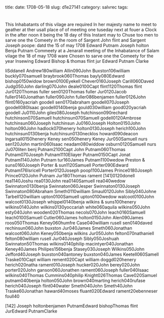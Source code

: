 title: 
date: 1708-05-18
slug: d1e27141
category: salvrec
tags: 


<div markdown class="doc" id="d1e27141">


# 

This Inhabatants of this vilage are required In her majesty name to meet to geather at ther usall place of of meeting one tuseday next at fouer a Clock in the after noon it being the 18 day of this Instant may to Chuse too men to sarve one the Comeety in the room of Sargent John flint and Sargent Joseph poope: datd the 15 of may 1708 Edward Putnam Joseph holton Benja Putnam Commeety at a Jenarall meeting of the Inhabatance of Salam vilage the 18 of may 1708 ware Chosen to sarve one the Comeety for the year Insewing Edward Bishop & thomas flint jur Edward Putnam Clarke

liSddanell Andrew180william Allin090John Buxston106william buckly070samuell braybrook060Thomas bayly080Edward bishop0150widow brown0100Eyekell Chever0160Joseph Carill060Daved Judg050John darling070John deale0100Capt flint1120Thomas flint Jur0120Thomas fuller sen0120Thomas fuller Jur0120Jacob fuller0140Jonathan fuller090John fuller086benjamen fuller0126John flint0160yacriah goodell sen0170abraham goodell070Joseph goodell080Isaac goodell0140benja gould030william good020yacriah goodell Ju0110John giles080Joseph hutchinson090rechard hutchinson070Samuell hutchinsun070Samuell godell0120Ambrose hutchinsun060Joseph hutchinsun Ju0160Joseph Holton0150John holton090John hadlock070henery holton0130Joseph herich100John hutchinsun0130benja hutchinsun0130necklos howard090deacon Ingarsall0150henery Keney sen050henery Keney Jur050Samuell nurs sen120John martin060Isaac neadam080widdow osburn0120Samuell nurs Ju070liten benj Putnam2100Capt John Putnam060Thomas Putnam070Joseph Putnam1110Eliayer Putnam0150Capt Jonat Putnam1140John Putnam tur160James Putnam1100wedow Preston & suns0160Joseph Porter & sun1120Samuell Porter090Edward Putnam176Isricell Porter0120Joseph poop1100James Prince0180Joseph Prince0120John Putnam Jur180Thomas rament [141]0120donell rea1140Joshu rea0130John rea0140Samuell rea040wedow Swinnaton0130benja Swinnaton060Jesper Swinnaton0130Joseph Swinnaton080Abraham Smeth0110william Smaul0120John Sibly040Johne Tarbell120william upton0100Samuell upton0100wedow walcoot0100John walcoot0130Joseph whippel0140benja wilkins & suns100henery wilkins0140John wilkins0130yoccariah white060aquila wilkins050John esty040John wooden020Thomas necols070John leach0160Samuell leach0100Samuell Cutler060James holton0150John Alen090James roos050Thomas Keney060humfre Case040william rusell sen0140daved rechinsun060John buxston Jur040James Smeth060Jonathan walcoot060John Keney050benja wilkins Jur050John felton070nathaniell felton080william rusell Jur040Joseph Sibly050Joshuah Swinnaton50Thomas wilkins0140philip macintyer040Jonathan Keney40James Philipes156benja Stasey030Joseph Wilkins050John Jefford40Joseph buxston040antoney buxston040James Keetell060Samell Traske010Capt william rement020Capt william doggd020henery herich020natha rament010Joseph hucker020John berey020John porter020John ganson060Jonathen rament060Joseph fuller040Isaac wilkins040Thomas Cummins040philip Knight026Thomas Cave020Samuel putnam040benja holton050John brown040marting herich040rufase herich040Joseph flint040water Smeth040John Smeth40John Traske60Jonathan haward40moses fluant020Edward rament20ebenneser foull40

[142] Joseph holtonbenjamen PutnamEdward bishopThomas flint JurEdward PutnamClarke
</div>